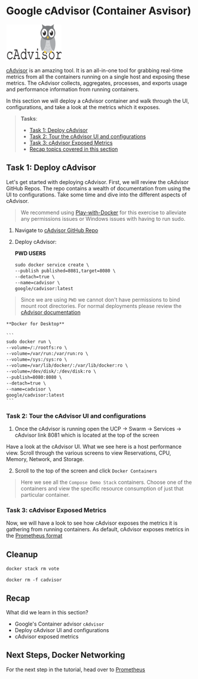 # Google cAdvisor (Container Asvisor)

<img src="https://raw.githubusercontent.com/56kcloud/Training/master/img/cadvisor-logo.png" alt="cAdvisor Logo" width="150" height="99"> 

[cAdvisor](https://hub.docker.com/r/google/cadvisor/) is an amazing tool. It is an all-in-one tool for grabbing real-time metrics from all the containers running on a single host and exposing these metrics. The cAdvisor collects, aggregates, processes, and exports usage and performance information from running containers.

In this section we will deploy a cAdvisor container and walk through the UI, configurations, and take a look at the metrics which it exposes.

> **Tasks**:
>
>
> * [Task 1: Deploy cAdvisor](#Task_1)
> * [Task 2: Tour the cAdvisor UI and configurations](#Task_2)
> * [Task 3: cAdvisor Exposed Metrics](#Task_3)
> * [Recap topics covered in this section](#Recap)

## <a name="Task_1"></a>Task 1: Deploy cAdvisor

Let's get started with deploying cAdvisor. First, we will review the cAdvisor GitHub Repos. The repo contains a wealth of documentation from using the UI to configurations. Take some time and dive into the different aspects of cAdvisor.

> We recommend using [Play-with-Docker](https://labs.play-with-docker.com/) for this exercise to alleviate any permissions issues or Windows issues with having to run sudo.


1. Navigate to [cAdvisor GitHub Repo](https://github.com/google/cadvisor)


2. Deploy cAdvisor:

    **PWD USERS**
    ```
    sudo docker service create \
    --publish published=8081,target=8080 \
    --detach=true \
    --name=cadvisor \
    google/cadvisor:latest
    ```
  > Since we are using `PWD` we cannot don't have permissions to bind mount root directories. For normal deployments please review the [cAdvisor documentation](https://github.com/google/cadvisor)

    **Docker for Desktop**

    ```
    sudo docker run \
    --volume=/:/rootfs:ro \
    --volume=/var/run:/var/run:ro \
    --volume=/sys:/sys:ro \
    --volume=/var/lib/docker/:/var/lib/docker:ro \
    --volume=/dev/disk/:/dev/disk:ro \
    --publish=8080:8080 \
    --detach=true \
    --name=cadvisor \
    google/cadvisor:latest
    ```


### <a name="Task_2"></a>Task 2: Tour the cAdvisor UI and configurations

1. Once the cAdvisor is running open the UCP -> Swarm -> Services -> cAdvisor link 8081 which is located at the top of the screen

Have a look at the cAdvisor UI. What we see here is a host performance view. Scroll through the various screens to view Reservations, CPU, Memory, Network, and Storage.

2. Scroll to the top of the screen and click `Docker Containers`

> Here we see all the `Compose Demo Stack` containers. Choose one of the containers and view the specific resource consumption of just that particular container.


### <a name="Task_3"></a>Task 3: cAdvisor Exposed Metrics

Now, we will have a look to see how cAdvisor exposes the metrics it is gathering from running containers. As default, cAdvisor exposes metrics in the [Prometheus format](https://prometheus.io/docs/instrumenting/writing_exporters/)

## Cleanup

  ```
  docker stack rm vote
  ```

  ```
  docker rm -f cadvisor
  ``` 

## <a name="Terminology"></a>Recap

What did we learn in this section?

* Google's Container advisor `cAdvisor`
* Deploy cAdvisor UI and configurations
* cAdvisor exposed metrics

## Next Steps, Docker Networking
For the next step in the tutorial, head over to [Prometheus](./monitoring-stack.md)
